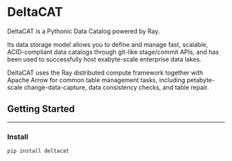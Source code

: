 # DeltaCAT

DeltaCAT is a Pythonic Data Catalog powered by Ray.

Its data storage model allows you to define and manage fast, scalable,
ACID-compliant data catalogs through git-like stage/commit APIs, and has been
used to successfully host exabyte-scale enterprise data lakes.

DeltaCAT uses the Ray distributed compute framework together with Apache Arrow
for common table management tasks, including petabyte-scale
change-data-capture, data consistency checks, and table repair.

## Getting Started
---
### Install
```
pip install deltacat
```
